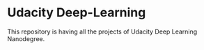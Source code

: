 # Udacity Deep-Learning
This repository is having all the projects of Udacity Deep Learning Nanodegree.

